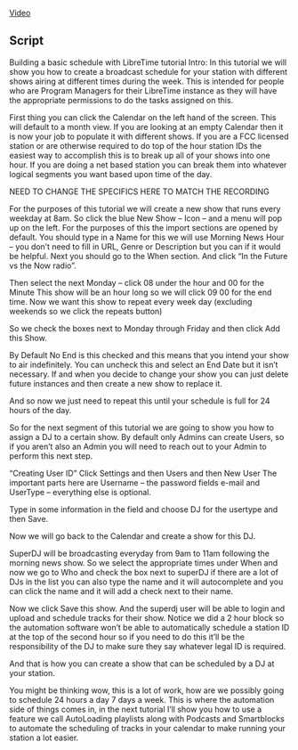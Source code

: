 [Video](https://youtu.be/ahkvihdRYFI)

## Script

Building a basic schedule with LibreTime tutorial
Intro: In this tutorial we will show you how to create a broadcast schedule for your station with different shows airing at different times during the week. This is intended for people who are Program Managers for their LibreTime instance as they will have the appropriate permissions to do the tasks assigned on this.

First thing you can click the Calendar on the left hand of the screen. This will default to a month view. If you are looking at an empty Calendar then it is now your job to populate it with different shows. If you are a FCC licensed station or are otherwise required to do top of the hour station IDs the easiest way to accomplish this is to break up all of your shows into one hour. If you are doing a net based station you can break them into whatever logical segments you want based upon time of the day.

NEED TO CHANGE THE SPECIFICS HERE TO MATCH THE RECORDING

For the purposes of this tutorial we will create a new show that runs every weekday at 8am.
So click the blue New Show – Icon – and a menu will pop up on the left.
For the purposes of this the import sections are opened by default. You should type in a Name for this we will use Morning News Hour – you don’t need to fill in URL, Genre or Description but you can if it would be helpful. Next you should go to the When section. And click “In the Future vs the Now radio”.

Then select the next Monday – click 08 under the hour and 00 for the Minute
This show will be an hour long so we will click 09 00 for the end time.
Now we want this show to repeat every week day (excluding weekends so we click the repeats button)

So we check the boxes next to Monday through Friday and then click Add this Show.

By Default No End is this checked and this means that you intend your show to air indefinitely. You can uncheck this and select an End Date but it isn’t necessary. If and when you decide to change your show you can just delete future instances and then create a new show to replace it.

And so now we just need to repeat this until your schedule is full for 24 hours of the day.

So for the next segment of this tutorial we are going to show you how to assign a DJ to a certain show.
By default only Admins can create Users, so if you aren’t also an Admin you will need to reach out to your Admin to perform this next step.

“Creating User ID”
Click Settings and then Users and then New User
The important parts here are Username – the password fields e-mail and UserType – everything else is optional.

Type in some information in the field and choose DJ for the usertype and then Save.

Now we will go back to the Calendar and create a show for this DJ.

SuperDJ will be broadcasting everyday from 9am to 11am following the morning news show. So we select the appropriate times under When and now we go to Who and check the box next to superDJ if there are a lot of DJs in the list you can also type the name and it will autocomplete and you can click the name and it will add a check next to their name.

Now we click Save this show. And the superdj user will be able to login and upload and schedule tracks for their show. Notice we did a 2 hour block so the automation software won’t be able to automatically schedule a station ID at the top of the second hour so if you need to do this it’ll be the responsibility of the DJ to make sure they say whatever legal ID is required.

And that is how you can create a show that can be scheduled by a DJ at your station.

You might be thinking wow, this is a lot of work, how are we possibly going to schedule 24 hours a day 7 days a week. This is where the automation side of things comes in, in the next tutorial I’ll show you how to use a feature we call AutoLoading playlists along with Podcasts and Smartblocks to automate the scheduling of tracks in your calendar to make running your station a lot easier.
